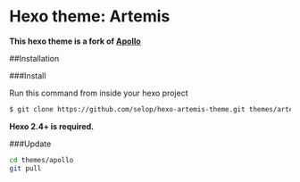 Hexo theme: Artemis
=================

**This hexo theme is a fork of [Apollo](https://github.com/joyceim/hexo-theme-apollo)**

##Installation

###Install

Run this command from inside your hexo project
``` bash
$ git clone https://github.com/selop/hexo-artemis-theme.git themes/artemis
```

**Hexo 2.4+ is required.**

###Update

``` bash
cd themes/apollo
git pull
```
